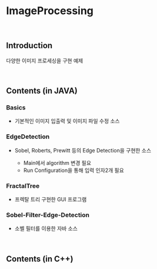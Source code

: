 # ImageProcessing

<br>

## Introduction
다양한 이미지 프로세싱을 구현 예제


<br>
  
## Contents (in JAVA)

### Basics
* 기본적인 이미지 입출력 및 이미지 파일 수정 소스

### EdgeDetection

* Sobel, Roberts, Prewitt 등의 Edge Detection을 구현한 소스

  * Main에서 algorithm 변경 필요  
  * Run Configuration을 통해 입력 인자2개 필요
  
### FractalTree
* 프렉탈 트리 구현한 GUI 프로그램

### Sobel-Filter-Edge-Detection
* 소벨 필터를 이용한 자바 소스

<br>

## Contents (in C++)
